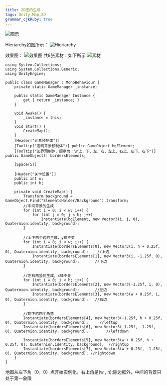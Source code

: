```yaml
---
title: 2D图的生成
tags: Unity,Map,2D
grammar_cjkRuby: true
---
```


<img src = "https://i.niupic.com/images/2019/01/24/5KYH.png" title = "图示"/>

Hieriarchy如图所示：
<img src = "https://i.niupic.com/images/2019/01/24/5KYP.png" title = "Hieriarchy"/>

效果图：
<img src = "https://i.niupic.com/images/2019/01/24/5KYQ.png" title = "效果图"/>
共8张素材：如下所示
<img src = "https://i.niupic.com/images/2019/01/24/5KYR.png" title = "素材"/>


```csharp?linenums
using System.Collections;
using System.Collections.Generic;
using UnityEngine;

public class GameManager : MonoBehaviour {
    private static GameManager _instance;

    public static GameManager Instance {
        get { return _instance; }
    }

    void Awake() {
        _instance = this;
    }
    void Start() {
        CreateMap();
    }
    [Header("元素预制体")]
    [Tooltip("透明背景预制体")] public GameObject bgElement;
    [Tooltip("边界预制体，顺序为：\n上、下、左、右、左上、右上、左下、右下")] public GameObject[] bordersElements;

    [Space(5)]

    [Header("关卡设置")]
    public int w;
    public int h;

    private void CreateMap() {
        Transform background = GameObject.Find("ElementsHolder/Background").transform;
        //中间背景的生成
        for (int i = 0; i < w; i++) {
            for (int j = 0; j < h; j++)
                Instantiate(bgElement, new Vector3(i, j, 0), Quaternion.identity, background);
        }

        //上下两个边的生成，y轴不变
        for (int i = 0; i < w; i++) {
            Instantiate(bordersElements[0], new Vector3(i, h + 0.25f, 0), Quaternion.identity, background);    //上边
            Instantiate(bordersElements[1], new Vector3(i, -1.25f, 0), Quaternion.identity, background);       //下边
        }

        //左右两竖的生成，x轴不变
        for (int i = 0; i < h; i++) {
            Instantiate(bordersElements[2], new Vector3(-1.25f, i, 0), Quaternion.identity, background);       //左边
            Instantiate(bordersElements[3], new Vector3(w + 0.25f, i, 0), Quaternion.identity, background);   //右边
        }

        //剩下的四个角落
        Instantiate(bordersElements[4], new Vector3(-1.25f, h + 0.25f, 0), Quaternion.identity, background);     //leftup
        Instantiate(bordersElements[6], new Vector3(-1.25f, -1.25f, 0), Quaternion.identity, background);        //leftdown

        Instantiate(bordersElements[5], new Vector3(w + 0.25f, h + 0.25f, 0), Quaternion.identity, background);  //rightup
        Instantiate(bordersElements[7], new Vector3(w + 0.25f, -1.25f, 0), Quaternion.identity, background); //rightdown
    }
}

```
地图从左下角（0，0）点开始实例化。右上角是(w , h);除边框外，中间的背景只处于第一象限